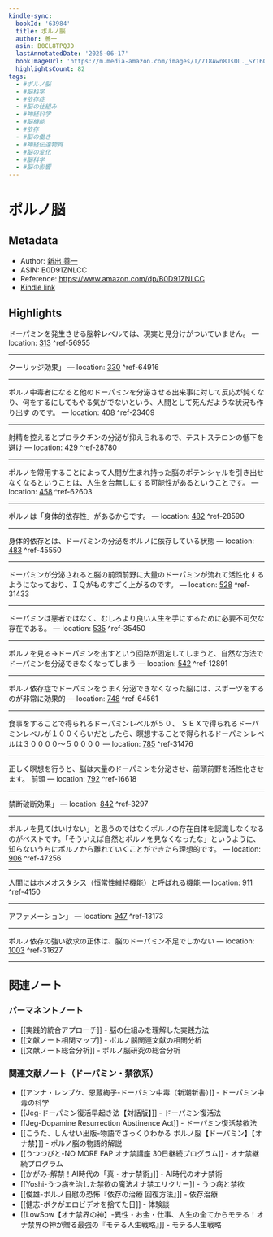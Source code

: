 ```yaml
---
kindle-sync:
  bookId: '63984'
  title: ポルノ脳
  author: 善一
  asin: B0CL8TPQJD
  lastAnnotatedDate: '2025-06-17'
  bookImageUrl: 'https://m.media-amazon.com/images/I/718Awn8Js0L._SY160.jpg'
  highlightsCount: 82
tags:
  - #ポルノ脳
  - #脳科学
  - #依存症
  - #脳の仕組み
  - #神経科学
  - #脳機能
  - #依存
  - #脳の働き
  - #神経伝達物質
  - #脳の変化
  - #脳科学
  - #脳の影響
---
```

# ポルノ脳
## Metadata
* Author: [新出 善一](https://www.amazon.comundefined)
* ASIN: B0D91ZNLCC
* Reference: https://www.amazon.com/dp/B0D91ZNLCC
* [Kindle link](kindle://book?action=open&asin=B0D91ZNLCC)

## Highlights
ドーパミンを発生させる脳幹レベルでは、現実と見分けがついていません。 — location: [313](kindle://book?action=open&asin=B0D91ZNLCC&location=313) ^ref-56955

---
クーリッジ効果」 — location: [330](kindle://book?action=open&asin=B0D91ZNLCC&location=330) ^ref-64916

---
ポルノ中毒者になると他のドーパミンを分泌させる出来事に対して反応が鈍くなり、何をするにしてもやる気がでないという、人間として死んだような状況も作り出す のです。 — location: [408](kindle://book?action=open&asin=B0D91ZNLCC&location=408) ^ref-23409

---
射精を控えるとプロラクチンの分泌が抑えられるので、テストステロンの低下を避け — location: [429](kindle://book?action=open&asin=B0D91ZNLCC&location=429) ^ref-28780

---
ポルノを常用することによって人間が生まれ持った脳のポテンシャルを引き出せなくなるということは、人生を台無しにする可能性があるということです。 — location: [458](kindle://book?action=open&asin=B0D91ZNLCC&location=458) ^ref-62603

---
ポルノは「身体的依存性」があるからです。 — location: [482](kindle://book?action=open&asin=B0D91ZNLCC&location=482) ^ref-28590

---
身体的依存とは、ドーパミンの分泌をポルノに依存している状態 — location: [483](kindle://book?action=open&asin=B0D91ZNLCC&location=483) ^ref-45550

---
ドーパミンが分泌されると脳の前頭前野に大量のドーパミンが流れて活性化するようになっており、ＩＱがものすごく上がるのです。 — location: [528](kindle://book?action=open&asin=B0D91ZNLCC&location=528) ^ref-31433

---
ドーパミンは悪者ではなく、むしろより良い人生を手にするために必要不可欠な存在である。 — location: [535](kindle://book?action=open&asin=B0D91ZNLCC&location=535) ^ref-35450

---
ポルノを見る→ドーパミンを出すという回路が固定してしまうと、自然な方法でドーパミンを分泌できなくなってしまう — location: [542](kindle://book?action=open&asin=B0D91ZNLCC&location=542) ^ref-12891

---
ポルノ依存症でドーパミンをうまく分泌できなくなった脳には、スポーツをするのが非常に効果的 — location: [748](kindle://book?action=open&asin=B0D91ZNLCC&location=748) ^ref-64561

---
食事をすることで得られるドーパミンレベルが５０、 ＳＥＸで得られるドーパミンレベルが１００くらいだとしたら、瞑想することで得られるドーパミンレベルは３００００〜５００００ — location: [785](kindle://book?action=open&asin=B0D91ZNLCC&location=785) ^ref-31476

---
正しく瞑想を行うと、脳は大量のドーパミンを分泌させ、前頭前野を活性化させます。 前頭 — location: [792](kindle://book?action=open&asin=B0D91ZNLCC&location=792) ^ref-16618

---
禁断破断効果」 — location: [842](kindle://book?action=open&asin=B0D91ZNLCC&location=842) ^ref-3297

---
ポルノを見てはいけない」と思うのではなくポルノの存在自体を認識しなくなるのがベストです。「そういえば自然とポルノを見なくなったな」というように、知らないうちにポルノから離れていくことができたら理想的です。 — location: [906](kindle://book?action=open&asin=B0D91ZNLCC&location=906) ^ref-47256

---
人間にはホメオスタシス（恒常性維持機能）と呼ばれる機能 — location: [911](kindle://book?action=open&asin=B0D91ZNLCC&location=911) ^ref-4150

---
アファメーション」 — location: [947](kindle://book?action=open&asin=B0D91ZNLCC&location=947) ^ref-13173

---
ポルノ依存の強い欲求の正体は、脳のドーパミン不足でしかない — location: [1003](kindle://book?action=open&asin=B0D91ZNLCC&location=1003) ^ref-31627

---

## 関連ノート

### パーマネントノート
- [[実践的統合アプローチ]] - 脳の仕組みを理解した実践方法
- [[文献ノート相関マップ]] - ポルノ脳関連文献の相関分析
- [[文献ノート総合分析]] - ポルノ脳研究の総合分析

### 関連文献ノート（ドーパミン・禁欲系）
- [[アンナ・レンブケ、恩蔵絢子-ドーパミン中毒（新潮新書）]] - ドーパミン中毒の科学
- [[Jeg-ドーパミン復活早起き法【対話版】]] - ドーパミン復活法
- [[Jeg-Dopamine Resurrection Abstinence Act]] - ドーパミン復活禁欲法
- [[こうた、しんせい出版-物語でさっくりわかる ポルノ脳【ドーパミン】【オナ禁】]] - ポルノ脳の物語的解説
- [[うつつびと-NO MORE FAP オナ禁講座 30日継続プログラム]] - オナ禁継続プログラム
- [[かがみ-解禁！AI時代の「真・オナ禁術」]] - AI時代のオナ禁術
- [[Yoshi-うつ病を治した禁欲の魔法オナ禁エリクサー]] - うつ病と禁欲
- [[俊雄-ポルノ自慰の恐怖『依存の治療 回復方法』]] - 依存治療
- [[健志-ボクがエロビデオを捨てた日]] - 体験談
- [[LowSow【オナ禁界の神】-異性・お金・仕事、人生の全てからモテる！オナ禁界の神が贈る最強の『モテる人生戦略』]] - モテる人生戦略

